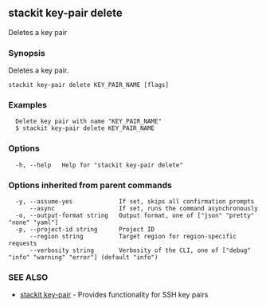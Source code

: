## stackit key-pair delete

Deletes a key pair

### Synopsis

Deletes a key pair.

```
stackit key-pair delete KEY_PAIR_NAME [flags]
```

### Examples

```
  Delete key pair with name "KEY_PAIR_NAME"
  $ stackit key-pair delete KEY_PAIR_NAME
```

### Options

```
  -h, --help   Help for "stackit key-pair delete"
```

### Options inherited from parent commands

```
  -y, --assume-yes             If set, skips all confirmation prompts
      --async                  If set, runs the command asynchronously
  -o, --output-format string   Output format, one of ["json" "pretty" "none" "yaml"]
  -p, --project-id string      Project ID
      --region string          Target region for region-specific requests
      --verbosity string       Verbosity of the CLI, one of ["debug" "info" "warning" "error"] (default "info")
```

### SEE ALSO

* [stackit key-pair](./stackit_key-pair.md)	 - Provides functionality for SSH key pairs


